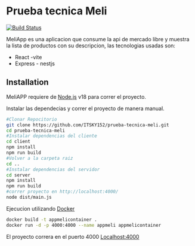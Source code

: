 # Prueba tecnica Meli

[![Build Status](https://travis-ci.org/joemccann/dillinger.svg?branch=master)](https://travis-ci.org/joemccann/dillinger)

MeliApp es una aplicacion que consume la api de mercado libre y muestra la lista de productos con su descripcion, las tecnologias usadas son:

- React -vite
- Express - nestjs


## Installation

MeliAPP requiere de  [Node.js](https://nodejs.org/) v18 para correr el proyecto.

Instalar las dependecias y correr el proyecto de manera manual.

```sh
#Clonar Repocitorio
git clone https://github.com/ITSKY152/prueba-tecnica-meli.git
cd prueba-tecnica-meli
#Instalar dependencias del cliente
cd client
npm install
npm run build
#Volver a la carpeta raiz
cd ..
#Instalar dependencias del servidor
cd server
npm install
npm run build
#correr proyecto en http://localhost:4000/
node dist/main.js
```

Ejecucion utilizando [Docker](https://www.docker.com/)

```sh
docker build -t appmelicontainer .
docker run -d -p 4000:4000 --name appmeli appmelicontainer
```

El proyecto correra en el puerto 4000 [Localhost:4000](http://localhost:4000/)

